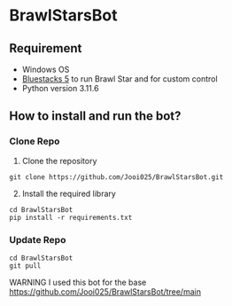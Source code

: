 # BrawlStarsBot

## Requirement
* Windows OS
* [Bluestacks 5](https://www.bluestacks.com/download.html) to run Brawl Star and for custom control
* Python version 3.11.6

## How to install and run the bot?
### 
### Clone Repo
1. Clone the repository 
```
git clone https://github.com/Jooi025/BrawlStarsBot.git
```
2. Install the required library
```
cd BrawlStarsBot
pip install -r requirements.txt
```
### Update Repo 
```
cd BrawlStarsBot
git pull
```




WARNING I used this bot for the base https://github.com/Jooi025/BrawlStarsBot/tree/main
